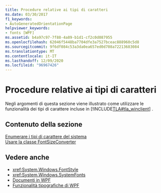 ```yaml
---
title: Procedure relative ai tipi di caratteri
ms.date: 03/30/2017
f1_keywords:
- AutoGeneratedOrientationPage
helpviewer_keywords:
- fonts [WPF]
ms.assetid: b4a97c97-7f88-4a89-b1d1-cf2c0d087955
ms.openlocfilehash: 62046f5448ba7704dfe3a7527bceac888960c5d8
ms.sourcegitcommit: 9f6df084c53a3da0ea657ed0d708a72213683084
ms.translationtype: MT
ms.contentlocale: it-IT
ms.lasthandoff: 12/09/2020
ms.locfileid: "96967426"
---
```

# <a name="fonts-how-to-topics"></a>Procedure relative ai tipi di caratteri
Negli argomenti di questa sezione viene illustrato come utilizzare le funzionalità dei tipi di carattere incluse in [!INCLUDE[TLA#tla_winclient](../../../includes/tlasharptla-winclient-md.md)] .  
  
## <a name="in-this-section"></a>Contenuto della sezione  
 [Enumerare i tipi di carattere del sistema](how-to-enumerate-system-fonts.md)  
 [Usare la classe FontSizeConverter](how-to-use-the-fontsizeconverter-class.md)  
  
## <a name="see-also"></a>Vedere anche

- <xref:System.Windows.FontStyle>
- <xref:System.Windows.SystemFonts>
- [Documenti in WPF](documents-in-wpf.md)
- [Funzionalità tipografiche di WPF](typography-in-wpf.md)
